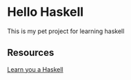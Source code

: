 # Hello Haskell

This is my pet project for learning haskell

## Resources

[Learn you a Haskell](http://learnyouahaskell.com/chapters)